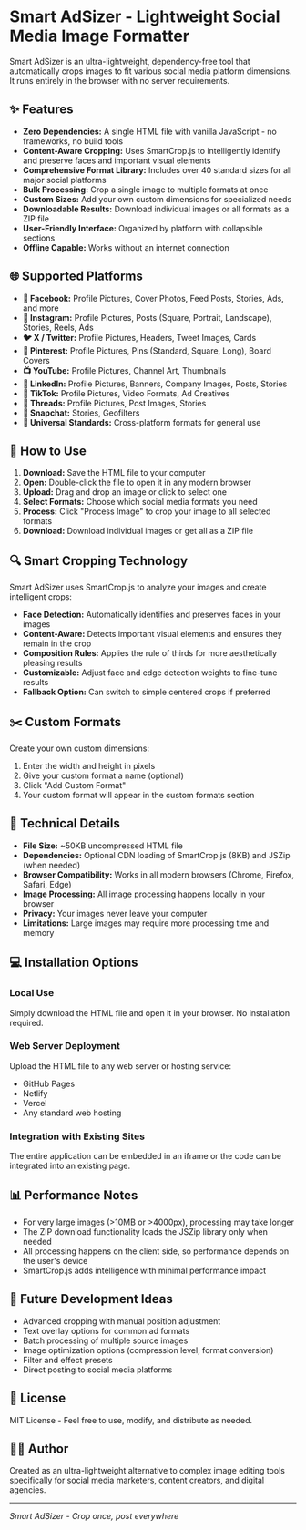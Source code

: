 # Smart AdSizer - Lightweight Social Media Image Formatter

Smart AdSizer is an ultra-lightweight, dependency-free tool that automatically crops images to fit various social media platform dimensions. It runs entirely in the browser with no server requirements.

## ✨ Features

- **Zero Dependencies:** A single HTML file with vanilla JavaScript - no frameworks, no build tools
- **Content-Aware Cropping:** Uses SmartCrop.js to intelligently identify and preserve faces and important visual elements
- **Comprehensive Format Library:** Includes over 40 standard sizes for all major social platforms
- **Bulk Processing:** Crop a single image to multiple formats at once
- **Custom Sizes:** Add your own custom dimensions for specialized needs
- **Downloadable Results:** Download individual images or all formats as a ZIP file
- **User-Friendly Interface:** Organized by platform with collapsible sections
- **Offline Capable:** Works without an internet connection

## 🌐 Supported Platforms

- **📘 Facebook:** Profile Pictures, Cover Photos, Feed Posts, Stories, Ads, and more
- **📸 Instagram:** Profile Pictures, Posts (Square, Portrait, Landscape), Stories, Reels, Ads
- **🐦 X / Twitter:** Profile Pictures, Headers, Tweet Images, Cards
- **📌 Pinterest:** Profile Pictures, Pins (Standard, Square, Long), Board Covers
- **📺 YouTube:** Profile Pictures, Channel Art, Thumbnails
- **💼 LinkedIn:** Profile Pictures, Banners, Company Images, Posts, Stories
- **🎵 TikTok:** Profile Pictures, Video Formats, Ad Creatives
- **📱 Threads:** Profile Pictures, Post Images, Stories
- **📣 Snapchat:** Stories, Geofilters
- **📲 Universal Standards:** Cross-platform formats for general use

## 🚀 How to Use

1. **Download:** Save the HTML file to your computer
2. **Open:** Double-click the file to open it in any modern browser
3. **Upload:** Drag and drop an image or click to select one
4. **Select Formats:** Choose which social media formats you need
5. **Process:** Click "Process Image" to crop your image to all selected formats
6. **Download:** Download individual images or get all as a ZIP file

## 🔍 Smart Cropping Technology

Smart AdSizer uses SmartCrop.js to analyze your images and create intelligent crops:

- **Face Detection:** Automatically identifies and preserves faces in your images
- **Content-Aware:** Detects important visual elements and ensures they remain in the crop
- **Composition Rules:** Applies the rule of thirds for more aesthetically pleasing results
- **Customizable:** Adjust face and edge detection weights to fine-tune results
- **Fallback Option:** Can switch to simple centered crops if preferred

## ✂️ Custom Formats

Create your own custom dimensions:

1. Enter the width and height in pixels
2. Give your custom format a name (optional)
3. Click "Add Custom Format"
4. Your custom format will appear in the custom formats section

## 🔧 Technical Details

- **File Size:** ~50KB uncompressed HTML file
- **Dependencies:** Optional CDN loading of SmartCrop.js (8KB) and JSZip (when needed)
- **Browser Compatibility:** Works in all modern browsers (Chrome, Firefox, Safari, Edge)
- **Image Processing:** All image processing happens locally in your browser
- **Privacy:** Your images never leave your computer
- **Limitations:** Large images may require more processing time and memory

## 💻 Installation Options

### Local Use
Simply download the HTML file and open it in your browser. No installation required.

### Web Server Deployment
Upload the HTML file to any web server or hosting service:
- GitHub Pages
- Netlify
- Vercel
- Any standard web hosting

### Integration with Existing Sites
The entire application can be embedded in an iframe or the code can be integrated into an existing page.

## 📊 Performance Notes

- For very large images (>10MB or >4000px), processing may take longer
- The ZIP download functionality loads the JSZip library only when needed
- All processing happens on the client side, so performance depends on the user's device
- SmartCrop.js adds intelligence with minimal performance impact

## 🔮 Future Development Ideas

- Advanced cropping with manual position adjustment
- Text overlay options for common ad formats
- Batch processing of multiple source images
- Image optimization options (compression level, format conversion)
- Filter and effect presets
- Direct posting to social media platforms

## 📄 License

MIT License - Feel free to use, modify, and distribute as needed.

## 👨‍💻 Author

Created as an ultra-lightweight alternative to complex image editing tools specifically for social media marketers, content creators, and digital agencies.

---

*Smart AdSizer - Crop once, post everywhere*